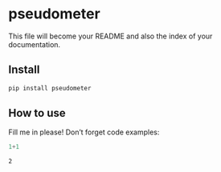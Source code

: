 pseudometer
================

<!-- WARNING: THIS FILE WAS AUTOGENERATED! DO NOT EDIT! -->

This file will become your README and also the index of your
documentation.

## Install

``` sh
pip install pseudometer
```

## How to use

Fill me in please! Don’t forget code examples:

``` python
1+1
```

    2
